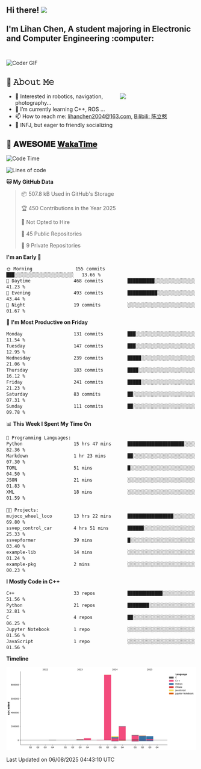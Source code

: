 <h2 align="left">
 <abc>
  <br>Hi there! <img src="https://user-images.githubusercontent.com/42378118/110234147-e3259600-7f4e-11eb-95be-0c4047144dea.gif" width="30"><br>
  <br> I'm Lihan Chen, A student majoring in Electronic and Computer Engineering :computer:<br>
  <br>
 </abc>
</h2>

<img align="center" src="https://media.giphy.com/media/SWoSkN6DxTszqIKEqv/giphy.gif" alt="Coder GIF" width="500">

## :book: 𝙰𝚋𝚘𝚞𝚝 𝙼𝚎

<img align="right" width="40%" src="https://github-readme-stats.vercel.app/api?username=LihanChen2004&show_icons=true&icon_color=CE1D2D&text_color=718096&bg_color=ffffff&hide_title=true" />

- 🌟 Interested in robotics, navigation, photography...
- 🌱 I’m currently learning C++, ROS ... 
- 📫 How to reach me: lihanchen2004@163.com, [Bilibili: 陈立憨](https://space.bilibili.com/170786212)
- 👯 INFJ, but eager to friendly socializing

## 📜 𝐀𝐖𝐄𝐒𝐎𝐌𝐄 [𝐖𝐚𝐤𝐚𝐓𝐢𝐦𝐞](https://github.com/anmol098/waka-readme-stats)

<!--START_SECTION:waka-->
![Code Time](http://img.shields.io/badge/Code%20Time-1%2C319%20hrs%2027%20mins-blue)

![Lines of code](https://img.shields.io/badge/From%20Hello%20World%20I%27ve%20Written-1.4%20million%20lines%20of%20code-blue)

**🐱 My GitHub Data** 

> 📦 507.8 kB Used in GitHub's Storage 
 > 
> 🏆 450 Contributions in the Year 2025
 > 
> 🚫 Not Opted to Hire
 > 
> 📜 45 Public Repositories 
 > 
> 🔑 9 Private Repositories 
 > 
**I'm an Early 🐤** 

```text
🌞 Morning                155 commits         ███░░░░░░░░░░░░░░░░░░░░░░   13.66 % 
🌆 Daytime                468 commits         ██████████░░░░░░░░░░░░░░░   41.23 % 
🌃 Evening                493 commits         ███████████░░░░░░░░░░░░░░   43.44 % 
🌙 Night                  19 commits          ░░░░░░░░░░░░░░░░░░░░░░░░░   01.67 % 
```
📅 **I'm Most Productive on Friday** 

```text
Monday                   131 commits         ███░░░░░░░░░░░░░░░░░░░░░░   11.54 % 
Tuesday                  147 commits         ███░░░░░░░░░░░░░░░░░░░░░░   12.95 % 
Wednesday                239 commits         █████░░░░░░░░░░░░░░░░░░░░   21.06 % 
Thursday                 183 commits         ████░░░░░░░░░░░░░░░░░░░░░   16.12 % 
Friday                   241 commits         █████░░░░░░░░░░░░░░░░░░░░   21.23 % 
Saturday                 83 commits          ██░░░░░░░░░░░░░░░░░░░░░░░   07.31 % 
Sunday                   111 commits         ██░░░░░░░░░░░░░░░░░░░░░░░   09.78 % 
```


📊 **This Week I Spent My Time On** 

```text
💬 Programming Languages: 
Python                   15 hrs 47 mins      █████████████████████░░░░   82.36 % 
Markdown                 1 hr 23 mins        ██░░░░░░░░░░░░░░░░░░░░░░░   07.30 % 
TOML                     51 mins             █░░░░░░░░░░░░░░░░░░░░░░░░   04.50 % 
JSON                     21 mins             ░░░░░░░░░░░░░░░░░░░░░░░░░   01.83 % 
XML                      18 mins             ░░░░░░░░░░░░░░░░░░░░░░░░░   01.59 % 

🐱‍💻 Projects: 
mujoco_wheel_loco        13 hrs 22 mins      █████████████████░░░░░░░░   69.80 % 
ssvep_control_car        4 hrs 51 mins       ██████░░░░░░░░░░░░░░░░░░░   25.33 % 
ssvepformer              39 mins             █░░░░░░░░░░░░░░░░░░░░░░░░   03.40 % 
example-lib              14 mins             ░░░░░░░░░░░░░░░░░░░░░░░░░   01.24 % 
example-pkg              2 mins              ░░░░░░░░░░░░░░░░░░░░░░░░░   00.23 % 
```

**I Mostly Code in C++** 

```text
C++                      33 repos            █████████████░░░░░░░░░░░░   51.56 % 
Python                   21 repos            ████████░░░░░░░░░░░░░░░░░   32.81 % 
C                        4 repos             ██░░░░░░░░░░░░░░░░░░░░░░░   06.25 % 
Jupyter Notebook         1 repo              ░░░░░░░░░░░░░░░░░░░░░░░░░   01.56 % 
JavaScript               1 repo              ░░░░░░░░░░░░░░░░░░░░░░░░░   01.56 % 
```



**Timeline**

![Lines of Code chart](https://raw.githubusercontent.com/LihanChen2004/LihanChen2004/main/assets/bar_graph.png)


 Last Updated on 06/08/2025 04:43:10 UTC
<!--END_SECTION:waka-->

<!--
**LihanChen2004/LihanChen2004** is a ✨ _special_ ✨ repository because its `README.md` (this file) appears on your GitHub profile.

Here are some ideas to get you started:

- 🔭 I’m currently working on ...
- 🌱 I’m currently learning ...
- 👯 I’m looking to collaborate on ...
- 🤔 I’m looking for help with ...
- 💬 Ask me about ...
- 📫 How to reach me: ...
- 😄 Pronouns: ...
- ⚡ Fun fact: ...
-->
